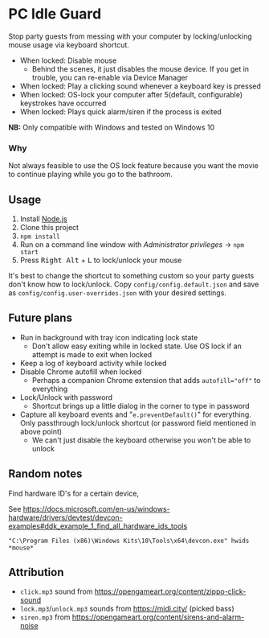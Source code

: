 # PC Idle Guard

Stop party guests from messing with your computer by locking/unlocking mouse usage via keyboard shortcut.

 - When locked: Disable mouse
    - Behind the scenes, it just disables the mouse device. If you get in trouble, you can re-enable via Device Manager
 - When locked: Play a clicking sound whenever a keyboard key is pressed
 - When locked: OS-lock your computer after 5(default, configurable) keystrokes have occurred
 - When locked: Plays quick alarm/siren if the process is exited

**NB:** Only compatible with Windows and tested on Windows 10

### Why

Not always feasible to use the OS lock feature because you want the movie to continue playing while you go to the bathroom.


## Usage

 1. Install [Node.js](https://nodejs.org/en/)
 1. Clone this project
 1. `npm install`
 1. Run on a command line window with *Administrator privileges* -> `npm start`
 1. Press <kbd>Right Alt</kbd> + <kbd>L</kbd> to lock/unlock your mouse

It's best to change the shortcut to something custom so your party guests don't know how to lock/unlock. Copy `config/config.default.json` and save as `config/config.user-overrides.json` with your desired settings.


## Future plans

 - Run in background with tray icon indicating lock state
    - Don't allow easy exiting while in locked state. Use OS lock if an attempt is made to exit when locked
 - Keep a log of keyboard activity while locked
 - Disable Chrome autofill when locked
    - Perhaps a companion Chrome extension that adds `autofill="off"` to everything
 - Lock/Unlock with password
    - Shortcut brings up a little dialog in the corner to type in password
 - Capture all keyboard events and "`e.preventDefault()`" for everything. Only passthrough lock/unlock shortcut (or password field mentioned in above point)
    - We can't just disable the keyboard otherwise you won't be able to unlock


## Random notes

Find hardware ID's for a certain device,

See https://docs.microsoft.com/en-us/windows-hardware/drivers/devtest/devcon-examples#ddk_example_1_find_all_hardware_ids_tools

```
"C:\Program Files (x86)\Windows Kits\10\Tools\x64\devcon.exe" hwids *mouse*
```

## Attribution

 - `click.mp3` sound from https://opengameart.org/content/zippo-click-sound
 - `lock.mp3`/`unlock.mp3` sounds from https://midi.city/ (picked bass)
 - `siren.mp3` from https://opengameart.org/content/sirens-and-alarm-noise
